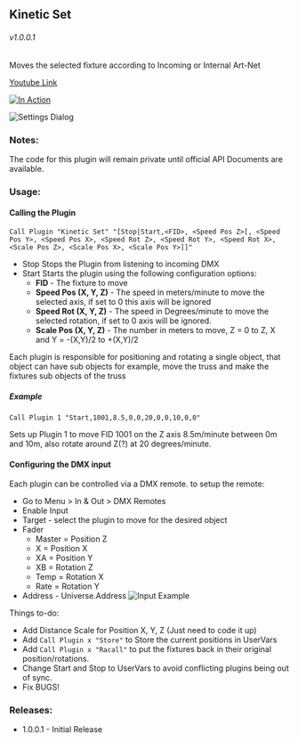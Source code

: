 ## Kinetic Set
###### v1.0.0.1

Moves the selected fixture according to Incoming or Internal Art-Net

[Youtube Link](https://www.youtube.com/watch?v=iBeWw8SVQKE)

[![In Action](https://img.youtube.com/vi/iBeWw8SVQKE/0.jpg)](https://www.youtube.com/watch?v=iBeWw8SVQKE)

![Settings Dialog](https://github.com/hossimo/GMA3Plugins/blob/master/Images/KineticSetSettings.png)

### Notes:

The code for this plugin will remain private until official API Documents are available.

### Usage:

#### Calling the Plugin
`Call Plugin "Kinetic Set" "[Stop|Start,<FID>, <Speed Pos Z>[, <Speed Pos Y>, <Speed Pos X>, <Speed Rot Z>, <Speed Rot Y>, <Speed Rot X>, <Scale Pos Z>, <Scale Pos X>, <Scale Pos Y>]]"`

- Stop Stops the Plugin from listening to incoming DMX
- Start Starts the plugin using the following configuration options:
  - **FID** - The fixture to move
  - **Speed Pos (X, Y, Z)** - The speed in meters/minute to move the selected axis, if set to 0 this axis will be ignored
  - **Speed Rot (X, Y, Z)** - The speed in Degrees/minute to move the selected rotation, if set to 0 axis will be ignored.
  - **Scale Pos (X, Y, Z)** - The number in meters to move, Z = 0 to Z, X and Y = -(X,Y)/2 to +(X,Y)/2


Each plugin is responsible for positioning and rotating a single object, that object can have sub objects for example, move the truss and make the fixtures sub objects of the truss

##### Example
`Call Plugin 1 "Start,1001,8.5,0,0,20,0,0,10,0,0"`

Sets up Plugin 1 to move FID 1001 on the Z axis 8.5m/minute between 0m and 10m, also rotate around Z(?) at 20 degrees/minute.

  
#### Configuring the DMX input

Each plugin can be controlled via a DMX remote. to setup the remote:

- Go to Menu > In & Out > DMX Remotes
- Enable Input
- Target - select the plugin to move for the desired object
- Fader
    - Master = Position Z
    - X = Position X
    - XA = Position Y
    - XB = Rotation Z
    - Temp = Rotation X
    - Rate = Rotation Y
- Address - Universe.Address
![Input Example](https://github.com/hossimo/GMA3Plugins/blob/master/Images/KeneticDMXRemoteSetup.png)

Things to-do:

- Add Distance Scale for Position X, Y, Z (Just need to code it up)
- Add `Call Plugin x "Store"` to Store the current positions in UserVars
- Add `Call Plugin x "Racall"` to put the fixtures back in their original position/rotations.
- Change Start and Stop to UserVars to avoid conflicting plugins being out of sync.
- Fix BUGS!

### Releases:

- 1.0.0.1 - Initial Release
